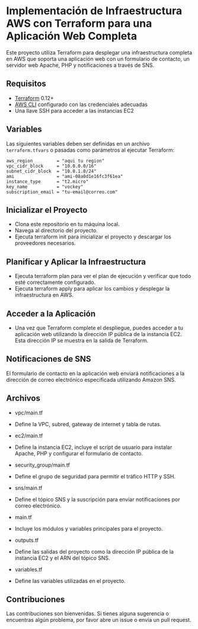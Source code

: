 # Implementación de Infraestructura AWS con Terraform para una Aplicación Web Completa

Este proyecto utiliza Terraform para desplegar una infraestructura completa en AWS que soporta una aplicación web con un formulario de contacto, un servidor web Apache, PHP y notificaciones a través de SNS.


## Requisitos

- [Terraform](https://www.terraform.io/downloads.html) 0.12+
- [AWS CLI](https://aws.amazon.com/cli/) configurado con las credenciales adecuadas
- Una llave SSH para acceder a las instancias EC2

## Variables

Las siguientes variables deben ser definidas en un archivo `terraform.tfvars` o pasadas como parámetros al ejecutar Terraform:

```hcl
aws_region         = "aqui tu region"
vpc_cidr_block     = "10.0.0.0/16"
subnet_cidr_block  = "10.0.1.0/24"
ami                = "ami-08a0d1e16fc3f61ea"
instance_type      = "t2.micro"
key_name           = "vockey"
subscription_email = "tu-email@correo.com"
```
## Inicializar el Proyecto
- Clona este repositorio en tu máquina local.
- Navega al directorio del proyecto.
- Ejecuta terraform init para inicializar el proyecto y descargar los proveedores necesarios.
## Planificar y Aplicar la Infraestructura
- Ejecuta terraform plan para ver el plan de ejecución y verificar que todo esté correctamente configurado.
- Ejecuta terraform apply para aplicar los cambios y desplegar la infraestructura en AWS.
## Acceder a la Aplicación
- Una vez que Terraform complete el despliegue, puedes acceder a tu aplicación web utilizando la dirección IP pública de la instancia EC2. Esta dirección IP se muestra en la salida de Terraform.

## Notificaciones de SNS
El formulario de contacto en la aplicación web enviará notificaciones a la dirección de correo electrónico especificada utilizando Amazon SNS.

## Archivos
- vpc/main.tf
- Define la VPC, subred, gateway de internet y tabla de rutas.

- ec2/main.tf
- Define la instancia EC2, incluye el script de usuario para instalar Apache, PHP y configurar el formulario de contacto.

- security_group/main.tf
- Define el grupo de seguridad para permitir el tráfico HTTP y SSH.

- sns/main.tf
- Define el tópico SNS y la suscripción para enviar notificaciones por correo electrónico.

- main.tf
- Incluye los módulos y variables principales para el proyecto.

- outputs.tf
- Define las salidas del proyecto como la dirección IP pública de la instancia EC2 y el ARN del tópico SNS.

- variables.tf
- Define las variables utilizadas en el proyecto.

## Contribuciones
Las contribuciones son bienvenidas. Si tienes alguna sugerencia o encuentras algún problema, por favor abre un issue o envía un pull request.

